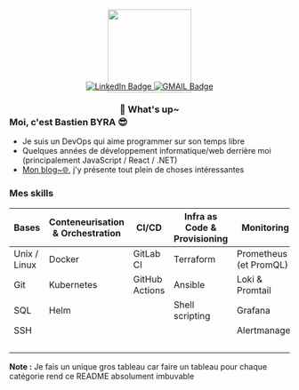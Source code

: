 <div style="margin-top:-30px;" align="center">
    <img src="https://media1.giphy.com/media/v1.Y2lkPTc5MGI3NjExZTUwMGE3MGNhOGU4MGFkMzg2ZWU0MzM3N2VjN2ZiMjBjZjY3NmY3NyZlcD12MV9pbnRlcm5hbF9naWZzX2dpZklkJmN0PXM/gjrYDwbjnK8x36xZIO/giphy.gif" width="150"/>
</div>

<div style="margin-top:-20px; margin-bottom: 15px;" align="center">
  <a href="https://www.linkedin.com/in/bastien-byra-848998209/">
    <img src="https://img.shields.io/badge/LinkedIn-blue?style=for-the-badge&logo=linkedin&logoColor=white" alt="LinkedIn Badge"/>
  </a>
  <a href="mailto:byra.bastien@gmail.com">
    <img src="https://img.shields.io/badge/Gmail-D14836?style=for-the-badge&logo=gmail&logoColor=white&link=mailto:byra.bastien@gmail.com" alt="GMAIL Badge"/>
  </a>
  <h3>👋 What's up~</h3><div style="margin-top:-20px;" align="center">
</div>
</div>

### Moi, c'est Bastien BYRA 😎

- Je suis un DevOps qui aime programmer sur son temps libre
- Quelques années de développement informatique/web derrière moi (principalement JavaScript / React / .NET)
- [Mon blog~🌐](https://bastienbyra.fr/), j'y présente tout plein de choses intéressantes

### Mes skills

| Bases             | Conteneurisation & Orchestration | CI/CD          | Infra as Code & Provisioning | Monitoring               | Database    | Programmation      |
|------------------|--------------------------------|---------------|----------------------------|-------------------------|------------|-------------------|
| Unix / Linux    | Docker                         | GitLab CI     | Terraform                  | Prometheus (et PromQL)  | PostgreSQL | Python            |
| Git            | Kubernetes                      | GitHub Actions | Ansible                    | Loki & Promtail        | MySQL      | JavaScript        |
| SQL            | Helm                            |               | Shell scripting            | Grafana                 |            | C#                |
| SSH            |                                |               |                            | Alertmanager            |            | Shell             |
|               |                                |               |                            |                          |            | Go (ou Golang)    |

**Note :** Je fais un unique gros tableau car faire un tableau pour chaque catégorie rend ce README absolument imbuvable